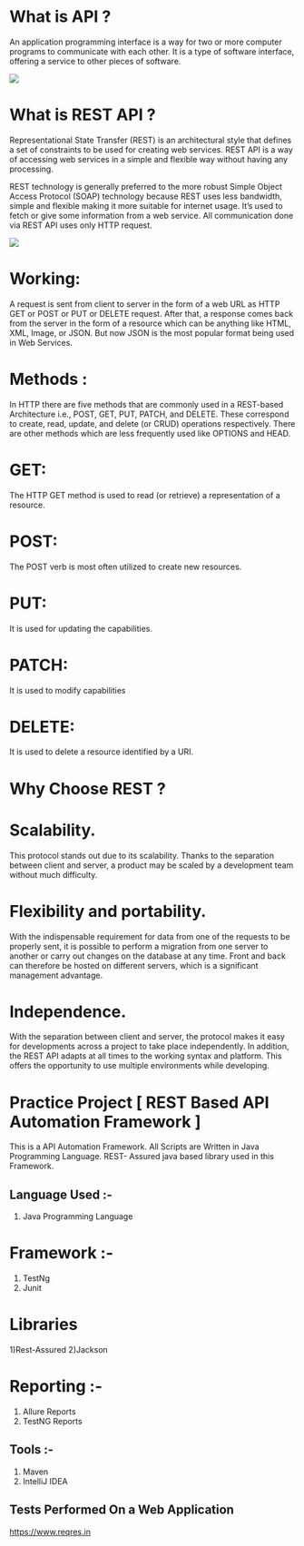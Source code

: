 # What is API ?

An application programming interface is a way for two or more computer programs to communicate with each other. It is a type of software interface, offering a service to other pieces of software.

![](https://www.guru99.com/images/2/090720_0532_WhatisanAPI1.png)



# What is REST API ?

Representational State Transfer (REST) is an architectural style that defines a set of constraints to be used for creating web services. REST API is a way of accessing web services in a simple and flexible way without having any processing.

REST technology is generally preferred to the more robust Simple Object Access Protocol (SOAP) technology because REST uses less bandwidth, simple and flexible making it more suitable for internet usage. It’s used to fetch or give some information from a web service. All communication done via REST API uses only HTTP request. 

![](https://velog.velcdn.com/images/gomuzom/post/4d78ca3b-d4ee-4723-b55b-6a12d5566e30/image.png)

# Working: 
A request is sent from client to server in the form of a web URL as HTTP GET or POST or PUT or DELETE request. After that, a response comes back from the server in the form of a resource which can be anything like HTML, XML, Image, or JSON. But now JSON is the most popular format being used in Web Services. 

# Methods :
In HTTP there are five methods that are commonly used in a REST-based Architecture i.e., POST, GET, PUT, PATCH, and DELETE. These correspond to create, read, update, and delete (or CRUD) operations respectively. There are other methods which are less frequently used like OPTIONS and HEAD. 

# GET: 
The HTTP GET method is used to read (or retrieve) a representation of a resource.

# POST: 
The POST verb is most often utilized to create new resources.

# PUT:
It is used for updating the capabilities.

# PATCH: 
It is used to modify capabilities

# DELETE: 
It is used to delete a resource identified by a URI.

# Why Choose REST ?

# Scalability.
This protocol stands out due to its scalability. Thanks to the separation between client and server, a product may be scaled by a development team without much difficulty.

# Flexibility and portability. 
With the indispensable requirement for data from one of the requests to be properly sent, it is possible to perform a migration from one server to another or carry out changes on the database at any time. Front and back can therefore be hosted on different servers, which is a significant management advantage.

# Independence.
With the separation between client and server, the protocol makes it easy for developments across a project to take place independently. In addition, the REST API adapts at all times to the working syntax and platform. This offers the opportunity to use multiple environments while developing.


# Practice Project [ REST Based API Automation Framework ]

This is a API Automation Framework. All Scripts are Written in Java Programming Language.
REST- Assured java based library used in this Framework.


## Language Used :-

1) Java Programming Language 

# Framework :-

1) TestNg
2) Junit

# Libraries 

1)Rest-Assured
2)Jackson

# Reporting :-

1) Allure Reports
2) TestNG Reports

## Tools :-
1) Maven
2) IntelliJ IDEA

## Tests Performed On a Web Application 

https://www.reqres.in
